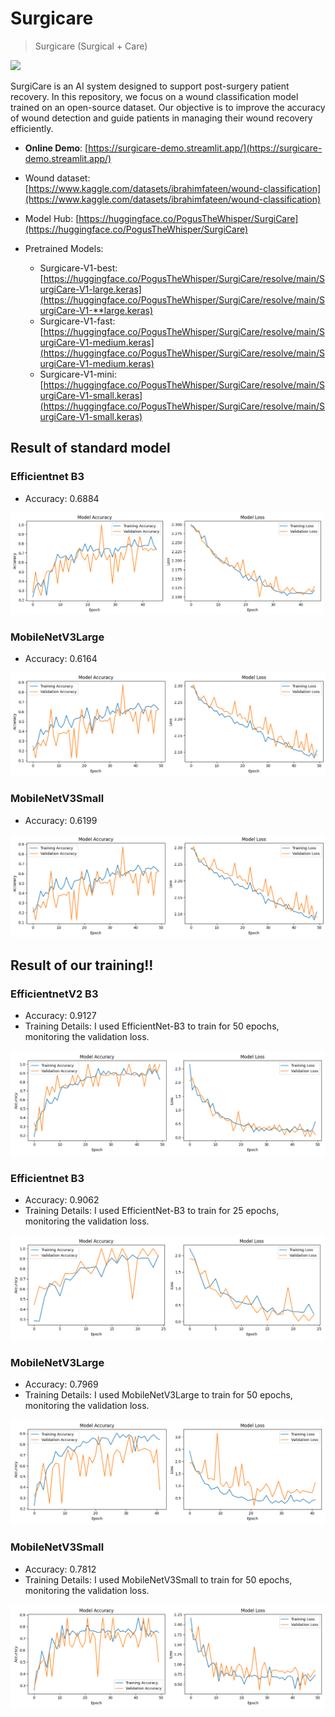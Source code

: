 # Surgicare

> Surgicare (Surgical + Care) 
<img src="https://i.imgur.com/nOi95Cj.png" width="250">

SurgiCare is an AI system designed to support post-surgery patient recovery. In this repository, we focus on a wound classification model trained on an open-source dataset. Our objective is to improve the accuracy of wound detection and guide patients in managing their wound recovery efficiently.

- **Online Demo**: [https://surgicare-demo.streamlit.app/](https://surgicare-demo.streamlit.app/)
- Wound dataset: [https://www.kaggle.com/datasets/ibrahimfateen/wound-classification](https://www.kaggle.com/datasets/ibrahimfateen/wound-classification)

- Model Hub: [https://huggingface.co/PogusTheWhisper/SurgiCare](https://huggingface.co/PogusTheWhisper/SurgiCare)
- Pretrained Models:
    * Surgicare-V1-best: [https://huggingface.co/PogusTheWhisper/SurgiCare/resolve/main/SurgiCare-V1-large.keras](https://huggingface.co/PogusTheWhisper/SurgiCare/resolve/main/SurgiCare-V1-**large.keras)
    * Surgicare-V1-fast: [https://huggingface.co/PogusTheWhisper/SurgiCare/resolve/main/SurgiCare-V1-medium.keras](https://huggingface.co/PogusTheWhisper/SurgiCare/resolve/main/SurgiCare-V1-medium.keras)
    * Surgicare-V1-mini: [https://huggingface.co/PogusTheWhisper/SurgiCare/resolve/main/SurgiCare-V1-small.keras](https://huggingface.co/PogusTheWhisper/SurgiCare/resolve/main/SurgiCare-V1-small.keras)

## Result of standard model
### Efficientnet B3
* Accuracy: 0.6884

<img src="wound_classify_train/EfficientNetV2B3-standard.png?raw=true" width="500">

### MobileNetV3Large
* Accuracy: 0.6164
  
![alt text](wound_classify_train/MobileNetV3Large-standard.png?raw=true)

### MobileNetV3Small
* Accuracy: 0.6199
  
![alt text](wound_classify_train/MobileNetV3Small-standard.png?raw=true)

## Result of our training!!
### EfficientnetV2 B3
* Accuracy: 0.9127
* Training Details: I used EfficientNet-B3 to train for 50 epochs, monitoring the validation loss.

![alt text](wound_classify_train/SurgiCare-V1-large-turbo.png?raw=true)
### Efficientnet B3
* Accuracy: 0.9062
* Training Details: I used EfficientNet-B3 to train for 25 epochs, monitoring the validation loss.

![alt text](wound_classify_train/SurgiCare-V1-large.png?raw=true)

### MobileNetV3Large
* Accuracy: 0.7969
* Training Details: I used MobileNetV3Large to train for 50 epochs, monitoring the validation loss.
  
![alt text](wound_classify_train/SurgiCare-V1-medium.png?raw=true)

### MobileNetV3Small
* Accuracy: 0.7812
* Training Details: I used MobileNetV3Small to train for 50 epochs, monitoring the validation loss.
  
![alt text](wound_classify_train/SurgiCare-V1-small.png?raw=true)
